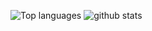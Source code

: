 
![Top languages](https://github-readme-stats.vercel.app/api/top-langs/?username=madhusudhan1234)
![github stats](https://github-readme-stats.vercel.app/api?username=madhusudhan1234)
